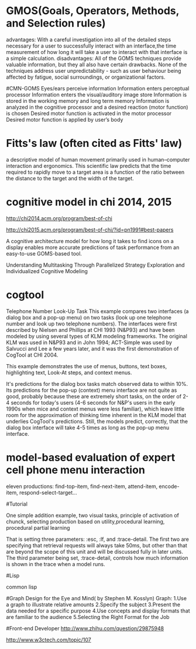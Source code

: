 
# GMOS(Goals, Operators, Methods, and Selection rules)
advantages: 
With a careful investigation into all of the detailed steps necessary for a user to successfully interact with
an interface,the time measurement of how long it will take a user to interact with that interface is a simple
calculation. 
disadvantages:
All of the GOMS techniques provide valuable information, but they all also have certain drawbacks. 
None of the techniques address user unpredictability - such as user behaviour being affected by fatigue, 
social surroundings, or organizational factors. 

#CMN-GOMS
Eyes/ears perceive information
Information enters perceptual processor
Information enters the visual/auditory image store
Information is stored in the working memory and long term memory
Information is analyzed in the cognitive processor and a desired reaction (motor function) is chosen
Desired motor function is activated in the motor processor
Desired motor function is applied by user’s body

# Fitts's law (often cited as Fitts' law) 
a descriptive model of human movement primarily used in human–computer interaction and ergonomics. This scientific 
law predicts that the time required to rapidly move to a target area is a function of the ratio between the distance 
to the target and the width of the target.

# cognitive model in chi 2014, 2015
http://chi2014.acm.org/program/best-of-chi

http://chi2015.acm.org/program/best-of-chi/?id=pn1991#best-papers

A cognitive architecture model for how long it takes to find icons on a display enables more accurate predictions
of task performance from an easy-to-use GOMS-based tool. 

Understanding Multitasking Through Parallelized Strategy Exploration and Individualized Cognitive Modeling

# cogtool
Telephone Number Look-Up Task
This example compares two interfaces (a dialog box and a pop-up menu) on two tasks (look up one telephone number and look up two telephone numbers). The interfaces were first described by Nielsen and Phillips at CHI 1993 (N&P93) and have been modeled by using several types of KLM modeling frameworks. The original KLM was used in N&P93 and in John 1994; ACT-Simple was used by Salvucci and Lee a few years later, and it was the first demonstration of CogTool at CHI 2004.

This example demonstrates the use of menus, buttons, text boxes, highlighting text, Look-At steps, and context menus.

It's predictions for the dialog box tasks match observed data to within 10%. Its predictions for the pop-up (context)
menu interface are not quite as good, probably because these are extremely short tasks, on the order of 2-4 seconds
for today's users (4-6 seconds for N&P's users in the early 1990s when mice and context menus were less familiar), 
which leave little room for the approximation of thinking time inherent in the KLM model that underlies CogTool's 
predictions. Still, the models predict, correctly, that the dialog box interface will take 4-5 times as long as
the pop-up menu interface.


# model-based evaluation of expert cell phone menu interaction

eleven productions: find-top-item, find-next-item, attend-item, encode-item, respond-select-target...

#Tutorial

One simple addition example, two visual tasks, principle of activation of chunck, selecting production based on utility,procedural learning, procedural partial learning

That is setting three parameters: :esc, :lf, and :trace-detail. The first two are specifying that retrieval requests will always take 50ms, but other than that are beyond the scope of this unit and will be discussed fully in later units. The third parameter being set, :trace-detail, controls how much information is shown in the trace when a model runs.

#Lisp

common lisp


#Graph Design for the Eye and Mind( by Stephen M. Kosslyn)
Graph:
1.Use a graph to illustrate relative amounts
2.Specify the subject
3.Present the data needed for a specific purpose
4.Use concepts and display formats that are familiar to the audience
5.Selecting the Right Format for the Job


#Front-end Developer
http://www.zhihu.com/question/29875948

http://www.w3ctech.com/topic/107

